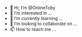 - 👋 Hi, I’m @OnlineToby
- 👀 I’m interested in ...
- 🌱 I’m currently learning ...
- 💞️ I’m looking to collaborate on ...
- 📫 How to reach me ...

<!---
OnlineToby/OnlineToby is a ✨ special ✨ repository because its `README.md` (this file) appears on your GitHub profile.
You can click the Preview link to take a look at your changes.
--->

